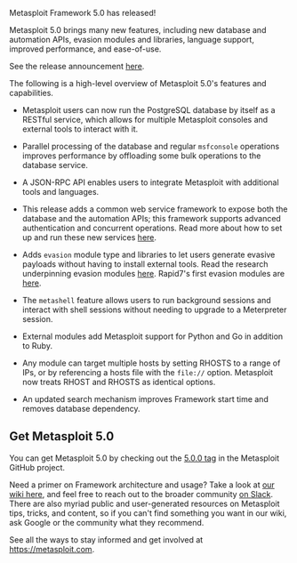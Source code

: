 Metasploit Framework 5.0 has released! 

Metasploit 5.0 brings many new features, including new database and automation APIs, evasion modules and libraries, language support, improved performance, and ease-of-use. 

See the release announcement [here](https://blog.rapid7.com/2019/01/10/metasploit-framework-5-0-released).

The following is a high-level overview of Metasploit 5.0's features and capabilities.

* Metasploit users can now run the PostgreSQL database by itself as a RESTful service, which allows for multiple Metasploit consoles and external tools to interact with it.

* Parallel processing of the database and regular `msfconsole` operations improves performance by offloading some bulk operations to the database service.

* A JSON-RPC API enables users to integrate Metasploit with additional tools and languages.

* This release adds a common web service framework to expose both the database and the automation APIs; this framework supports advanced authentication and concurrent operations. Read more about how to set up and run these new services [here](https://github.com/rapid7/metasploit-framework/wiki/Metasploit-Web-Service).

* Adds `evasion` module type and libraries to let users generate evasive payloads without having to install external tools. Read the research underpinning evasion modules [here](https://www.rapid7.com/info/encapsulating-antivirus-av-evasion-techniques-in-metasploit-framework). Rapid7's first evasion modules are [here](https://github.com/rapid7/metasploit-framework/pull/10759).

* The `metashell` feature allows users to run background sessions and interact with shell sessions without needing to upgrade to a Meterpreter session.

* External modules add Metasploit support for Python and Go in addition to Ruby.

* Any module can target multiple hosts by setting RHOSTS to a range of IPs, or by referencing a hosts file with the `file://` option. Metasploit now treats RHOST and RHOSTS as identical options.

* An updated search mechanism improves Framework start time and removes database dependency.

## Get Metasploit 5.0

You can get Metasploit 5.0 by checking out the [5.0.0 tag](https://github.com/rapid7/metasploit-framework/releases/tag/5.0.0) in the Metasploit GitHub project.

Need a primer on Framework architecture and usage? Take a look at [our wiki here](https://github.com/rapid7/metasploit-framework/wiki), and feel free to reach out to the broader community [on Slack](https://metasploit.com/slack). There are also myriad public and user-generated resources on Metasploit tips, tricks, and content, so if you can't find something you want in our wiki, ask Google or the community what they recommend. 

See all the ways to stay informed and get involved at <https://metasploit.com>.
